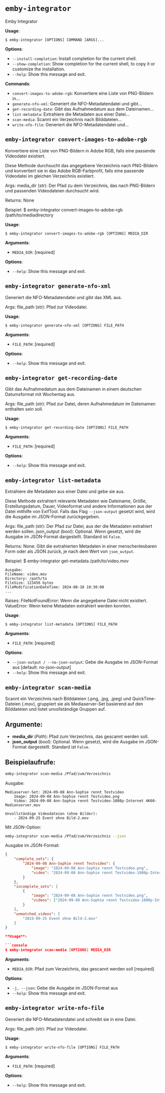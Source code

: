 # `emby-integrator`

Emby Integrator

**Usage**:

```console
$ emby-integrator [OPTIONS] COMMAND [ARGS]...
```

**Options**:

* `--install-completion`: Install completion for the current shell.
* `--show-completion`: Show completion for the current shell, to copy it or customize the installation.
* `--help`: Show this message and exit.

**Commands**:

* `convert-images-to-adobe-rgb`: Konvertiere eine Liste von PNG-Bildern in...
* `generate-nfo-xml`: Generiert die NFO-Metadatendatei und gibt...
* `get-recording-date`: Gibt das Aufnahmedatum aus dem Dateinamen...
* `list-metadata`: Extrahiere die Metadaten aus einer Datei...
* `scan-media`: Scannt ein Verzeichnis nach Bilddateien...
* `write-nfo-file`: Generiert die NFO-Metadatendatei und...

## `emby-integrator convert-images-to-adobe-rgb`

Konvertiere eine Liste von PNG-Bildern in Adobe RGB, falls eine passende Videodatei existiert.

Diese Methode durchsucht das angegebene Verzeichnis nach PNG-Bildern und konvertiert sie in das 
Adobe RGB-Farbprofil, falls eine passende Videodatei im gleichen Verzeichnis existiert.

Args:
    media_dir (str): Der Pfad zu dem Verzeichnis, das nach PNG-Bildern und passenden Videodateien durchsucht wird.

Returns:
    None

Beispiel:
    $ emby-integrator convert-images-to-adobe-rgb /path/to/mediadirectory

**Usage**:

```console
$ emby-integrator convert-images-to-adobe-rgb [OPTIONS] MEDIA_DIR
```

**Arguments**:

* `MEDIA_DIR`: [required]

**Options**:

* `--help`: Show this message and exit.

## `emby-integrator generate-nfo-xml`

Generiert die NFO-Metadatendatei und gibt das XML aus.

Args:
    file_path (str): Pfad zur Videodatei.

**Usage**:

```console
$ emby-integrator generate-nfo-xml [OPTIONS] FILE_PATH
```

**Arguments**:

* `FILE_PATH`: [required]

**Options**:

* `--help`: Show this message and exit.

## `emby-integrator get-recording-date`

Gibt das Aufnahmedatum aus dem Dateinamen in einem deutschen Datumsformat mit Wochentag aus.

Args:
    file_path (str): Pfad zur Datei, deren Aufnahmedatum im Dateinamen enthalten sein soll.

**Usage**:

```console
$ emby-integrator get-recording-date [OPTIONS] FILE_PATH
```

**Arguments**:

* `FILE_PATH`: [required]

**Options**:

* `--help`: Show this message and exit.

## `emby-integrator list-metadata`

Extrahiere die Metadaten aus einer Datei und gebe sie aus.

Diese Methode extrahiert relevante Metadaten wie Dateiname, Größe, Erstellungsdatum, Dauer, Videoformat 
und andere Informationen aus der Datei mithilfe von ExifTool. Falls das Flag `--json-output` gesetzt wird, 
wird die Ausgabe im JSON-Format zurückgegeben.

Args:
    file_path (str): Der Pfad zur Datei, aus der die Metadaten extrahiert werden sollen.
    json_output (bool): Optional. Wenn gesetzt, wird die Ausgabe im JSON-Format dargestellt. Standard ist `False`.

Returns:
    None: Gibt die extrahierten Metadaten in einer menschenlesbaren Form oder als JSON zurück, je nach dem Wert von `json_output`.

Beispiel:
    $ emby-integrator get-metadata /path/to/video.mov

    Ausgabe:
    FileName: video.mov
    Directory: /path/to
    FileSize: 123456 bytes
    FileModificationDateTime: 2024-08-10 10:30:00
    ...

Raises:
    FileNotFoundError: Wenn die angegebene Datei nicht existiert.
    ValueError: Wenn keine Metadaten extrahiert werden konnten.

**Usage**:

```console
$ emby-integrator list-metadata [OPTIONS] FILE_PATH
```

**Arguments**:

* `FILE_PATH`: [required]

**Options**:

* `--json-output / --no-json-output`: Gebe die Ausgabe im JSON-Format aus  [default: no-json-output]
* `--help`: Show this message and exit.

## `emby-integrator scan-media`

Scannt ein Verzeichnis nach Bilddateien (.png, .jpg, .jpeg) und QuickTime-Dateien (.mov),
gruppiert sie als Mediaserver-Set basierend auf den Bilddateien und listet unvollständige Gruppen auf.

## Argumente:
- **media_dir** (*Path*): Pfad zum Verzeichnis, das gescannt werden soll.
- **json_output** (*bool*): Optional. Wenn gesetzt, wird die Ausgabe im JSON-Format dargestellt. Standard ist `False`.

## Beispielaufrufe:
```bash
emby-integrator scan-media /Pfad/zum/Verzeichnis
```

Ausgabe:
```plaintext
Mediaserver-Set: 2024-09-08 Ann-Sophie rennt Testvideo
    Image: 2024-09-08 Ann-Sophie rennt Testvideo.png
    Video: 2024-09-08 Ann-Sophie rennt Testvideo-1080p-Internet 4K60-Medienserver.mov

Unvollständige Videodateien (ohne Bilder):
    - 2024-09-25 Event ohne Bild-2.mov
```

Mit JSON-Option:
```bash
emby-integrator scan-media /Pfad/zum/Verzeichnis --json
```

Ausgabe im JSON-Format:
```json
{
    "complete_sets": {
        "2024-09-08 Ann-Sophie rennt Testvideo": {
            "image": "2024-09-08 Ann-Sophie rennt Testvideo.png",
            "video": "2024-09-08 Ann-Sophie rennt Testvideo-1080p-Internet 4K60-Medienserver.mov"
        }
    },
    "incomplete_sets": [
        {
            "image": "2024-09-08 Ann-Sophie rennt Testvideo.png",
            "videos": ["2024-09-08 Ann-Sophie rennt Testvideo-1080p-Internet 4K60-Medienserver.mov"]
        }
    ],
    "unmatched_videos": [
        "2024-09-25 Event ohne Bild-2.mov"
    ]
}

**Usage**:

```console
$ emby-integrator scan-media [OPTIONS] MEDIA_DIR
```

**Arguments**:

* `MEDIA_DIR`: Pfad zum Verzeichnis, das gescannt werden soll  [required]

**Options**:

* `-j, --json`: Gebe die Ausgabe im JSON-Format aus
* `--help`: Show this message and exit.

## `emby-integrator write-nfo-file`

Generiert die NFO-Metadatendatei und schreibt sie in eine Datei.

Args:
    file_path (str): Pfad zur Videodatei.

**Usage**:

```console
$ emby-integrator write-nfo-file [OPTIONS] FILE_PATH
```

**Arguments**:

* `FILE_PATH`: [required]

**Options**:

* `--help`: Show this message and exit.
